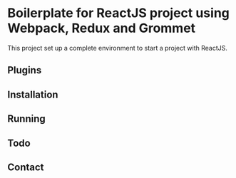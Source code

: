 # Boilerplate for ReactJS project using Webpack, Redux and Grommet

This project set up a complete environment to start a project with ReactJS.


## Plugins

## Installation

## Running

## Todo

## Contact